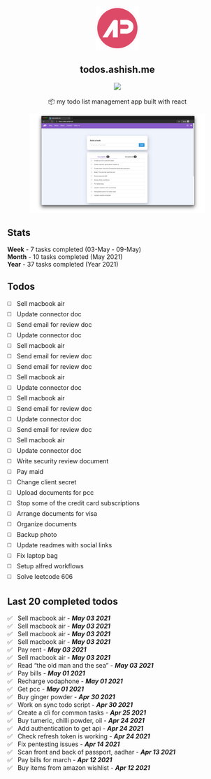 <p align="center">
  <img src="https://raw.githubusercontent.com/ashishdotme/assets/master/logo.png" alt="drawing" width="100"/>
</p>

<h2 align="center">todos.ashish.me</h2>

<p align="center">
<a href="https://img.shields.io/github/last-commit/ashishdotme/todos.ashish.me?style=for-the-badge"><img src="https://img.shields.io/github/last-commit/ashishdotme/todos.ashish.me?style=for-the-badge"></a>
</p>

<p align="center">📦 my todo list management app built with react </p>

<div style='margin:0 auto;width:80%;'>
  <img src="./assets/todos.png" alt="drawing"/>
</div>

## Stats

<!-- week starts --><b>Week</b> - 7 tasks completed (03-May - 09-May)<br><!-- week ends -->
<!-- month starts --><b>Month</b> - 10 tasks completed (May 2021)<br><!-- month ends -->
<!-- year starts --><b>Year</b> - 37 tasks completed (Year 2021)<!-- year ends -->

## Todos

<!-- todos starts -->
◻️  &nbsp; Sell macbook air<br>◻️  &nbsp; Update connector doc<br>◻️  &nbsp; Send email for review doc<br>◻️  &nbsp; Update connector doc<br>◻️  &nbsp; Sell macbook air<br>◻️  &nbsp; Send email for review doc<br>◻️  &nbsp; Send email for review doc<br>◻️  &nbsp; Sell macbook air<br>◻️  &nbsp; Update connector doc<br>◻️  &nbsp; Sell macbook air<br>◻️  &nbsp; Send email for review doc<br>◻️  &nbsp; Update connector doc<br>◻️  &nbsp; Send email for review doc<br>◻️  &nbsp; Sell macbook air<br>◻️  &nbsp; Update connector doc<br>◻️  &nbsp; Write security review document<br>◻️  &nbsp; Pay maid<br>◻️  &nbsp; Change client secret<br>◻️  &nbsp; Upload documents for pcc<br>◻️  &nbsp; Stop some of the credit card subscriptions<br>◻️  &nbsp; Arrange documents for visa<br>◻️  &nbsp; Organize documents<br>◻️  &nbsp; Backup photo<br>◻️  &nbsp; Update readmes with social links<br>◻️  &nbsp; Fix laptop bag<br>◻️  &nbsp; Setup alfred workflows<br>◻️  &nbsp; Solve leetcode 606
<!-- todos ends -->

## Last 20 completed todos

<!-- completed starts -->
✅  &nbsp; Sell macbook air - **_May 03 2021_**<br>✅  &nbsp; Sell macbook air - **_May 03 2021_**<br>✅  &nbsp; Sell macbook air - **_May 03 2021_**<br>✅  &nbsp; Sell macbook air - **_May 03 2021_**<br>✅  &nbsp; Pay rent - **_May 03 2021_**<br>✅  &nbsp; Sell macbook air - **_May 03 2021_**<br>✅  &nbsp; Read “the old man and the sea” - **_May 03 2021_**<br>✅  &nbsp; Pay bills - **_May 01 2021_**<br>✅  &nbsp; Recharge vodaphone - **_May 01 2021_**<br>✅  &nbsp; Get pcc - **_May 01 2021_**<br>✅  &nbsp; Buy ginger powder - **_Apr 30 2021_**<br>✅  &nbsp; Work on sync todo script - **_Apr 30 2021_**<br>✅  &nbsp; Create a cli for common tasks - **_Apr 25 2021_**<br>✅  &nbsp; Buy tumeric, chilli powder, oil - **_Apr 24 2021_**<br>✅  &nbsp; Add authentication to get api - **_Apr 24 2021_**<br>✅  &nbsp; Check refresh token is working - **_Apr 24 2021_**<br>✅  &nbsp; Fix pentesting issues - **_Apr 14 2021_**<br>✅  &nbsp; Scan front and back of passport, aadhar - **_Apr 13 2021_**<br>✅  &nbsp; Pay bills for march - **_Apr 12 2021_**<br>✅  &nbsp; Buy items from amazon wishlist - **_Apr 12 2021_**
<!-- completed ends -->
